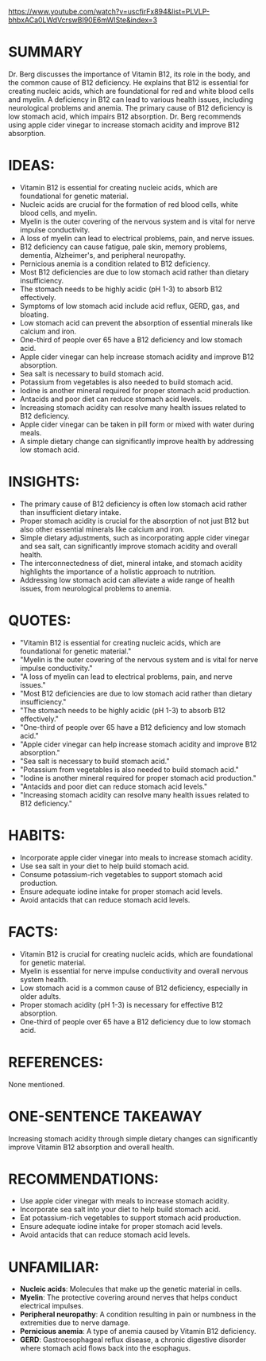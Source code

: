 https://www.youtube.com/watch?v=uscfirFx894&list=PLVLP-bhbxACa0LWdVcrswBI90E6mWISte&index=3
# SUMMARY
Dr. Berg discusses the importance of Vitamin B12, its role in the body, and the common cause of B12 deficiency. He explains that B12 is essential for creating nucleic acids, which are foundational for red and white blood cells and myelin. A deficiency in B12 can lead to various health issues, including neurological problems and anemia. The primary cause of B12 deficiency is low stomach acid, which impairs B12 absorption. Dr. Berg recommends using apple cider vinegar to increase stomach acidity and improve B12 absorption.

# IDEAS:
- Vitamin B12 is essential for creating nucleic acids, which are foundational for genetic material.
- Nucleic acids are crucial for the formation of red blood cells, white blood cells, and myelin.
- Myelin is the outer covering of the nervous system and is vital for nerve impulse conductivity.
- A loss of myelin can lead to electrical problems, pain, and nerve issues.
- B12 deficiency can cause fatigue, pale skin, memory problems, dementia, Alzheimer's, and peripheral neuropathy.
- Pernicious anemia is a condition related to B12 deficiency.
- Most B12 deficiencies are due to low stomach acid rather than dietary insufficiency.
- The stomach needs to be highly acidic (pH 1-3) to absorb B12 effectively.
- Symptoms of low stomach acid include acid reflux, GERD, gas, and bloating.
- Low stomach acid can prevent the absorption of essential minerals like calcium and iron.
- One-third of people over 65 have a B12 deficiency and low stomach acid.
- Apple cider vinegar can help increase stomach acidity and improve B12 absorption.
- Sea salt is necessary to build stomach acid.
- Potassium from vegetables is also needed to build stomach acid.
- Iodine is another mineral required for proper stomach acid production.
- Antacids and poor diet can reduce stomach acid levels.
- Increasing stomach acidity can resolve many health issues related to B12 deficiency.
- Apple cider vinegar can be taken in pill form or mixed with water during meals.
- A simple dietary change can significantly improve health by addressing low stomach acid.

# INSIGHTS:
- The primary cause of B12 deficiency is often low stomach acid rather than insufficient dietary intake.
- Proper stomach acidity is crucial for the absorption of not just B12 but also other essential minerals like calcium and iron.
- Simple dietary adjustments, such as incorporating apple cider vinegar and sea salt, can significantly improve stomach acidity and overall health.
- The interconnectedness of diet, mineral intake, and stomach acidity highlights the importance of a holistic approach to nutrition.
- Addressing low stomach acid can alleviate a wide range of health issues, from neurological problems to anemia.

# QUOTES:
- "Vitamin B12 is essential for creating nucleic acids, which are foundational for genetic material."
- "Myelin is the outer covering of the nervous system and is vital for nerve impulse conductivity."
- "A loss of myelin can lead to electrical problems, pain, and nerve issues."
- "Most B12 deficiencies are due to low stomach acid rather than dietary insufficiency."
- "The stomach needs to be highly acidic (pH 1-3) to absorb B12 effectively."
- "One-third of people over 65 have a B12 deficiency and low stomach acid."
- "Apple cider vinegar can help increase stomach acidity and improve B12 absorption."
- "Sea salt is necessary to build stomach acid."
- "Potassium from vegetables is also needed to build stomach acid."
- "Iodine is another mineral required for proper stomach acid production."
- "Antacids and poor diet can reduce stomach acid levels."
- "Increasing stomach acidity can resolve many health issues related to B12 deficiency."

# HABITS:
- Incorporate apple cider vinegar into meals to increase stomach acidity.
- Use sea salt in your diet to help build stomach acid.
- Consume potassium-rich vegetables to support stomach acid production.
- Ensure adequate iodine intake for proper stomach acid levels.
- Avoid antacids that can reduce stomach acid levels.

# FACTS:
- Vitamin B12 is crucial for creating nucleic acids, which are foundational for genetic material.
- Myelin is essential for nerve impulse conductivity and overall nervous system health.
- Low stomach acid is a common cause of B12 deficiency, especially in older adults.
- Proper stomach acidity (pH 1-3) is necessary for effective B12 absorption.
- One-third of people over 65 have a B12 deficiency due to low stomach acid.

# REFERENCES:
None mentioned.

# ONE-SENTENCE TAKEAWAY
Increasing stomach acidity through simple dietary changes can significantly improve Vitamin B12 absorption and overall health.

# RECOMMENDATIONS:
- Use apple cider vinegar with meals to increase stomach acidity.
- Incorporate sea salt into your diet to help build stomach acid.
- Eat potassium-rich vegetables to support stomach acid production.
- Ensure adequate iodine intake for proper stomach acid levels.
- Avoid antacids that can reduce stomach acid levels.

# UNFAMILIAR:
- **Nucleic acids**: Molecules that make up the genetic material in cells.
- **Myelin**: The protective covering around nerves that helps conduct electrical impulses.
- **Peripheral neuropathy**: A condition resulting in pain or numbness in the extremities due to nerve damage.
- **Pernicious anemia**: A type of anemia caused by Vitamin B12 deficiency.
- **GERD**: Gastroesophageal reflux disease, a chronic digestive disorder where stomach acid flows back into the esophagus.
